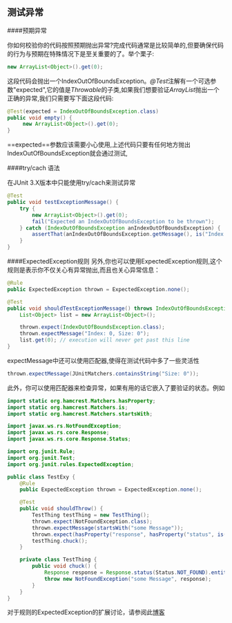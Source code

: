 测试异常
------

####预期异常

你如何校验你的代码按照预期抛出异常?完成代码通常是比较简单的,但要确保代码的行为与预期在特殊情况下是至关重要的了。举个栗子:
```java
new ArrayList<Object>().get(0);
```
这段代码会抛出一个IndexOutOfBoundsException。*@Test*注解有一个可选参数"expected",它的值是*Throwable*的子类,如果我们想要验证*ArrayList*抛出一个正确的异常,我们只需要写下面这段代码:
```java
@Test(expected = IndexOutOfBoundsException.class)
public void empty() {
     new ArrayList<Object>().get(0);
}
```
==expected==参数应该需要小心使用,上述代码只要有任何地方抛出IndexOutOfBoundsException就会通过测试,


####try/cach 语法

在JUnit 3.X版本中只能使用try/cach来测试异常
```java
@Test
public void testExceptionMessage() {
    try {
        new ArrayList<Object>().get(0);
        fail("Expected an IndexOutOfBoundsException to be thrown");
    } catch (IndexOutOfBoundsException anIndexOutOfBoundsException) {
        assertThat(anIndexOutOfBoundsException.getMessage(), is("Index: 0, Size: 0"));
    }
}
```

####ExpectedException规则
另外,你也可以使用ExpectedException规则,这个规则是表示你不仅关心有异常抛出,而且也关心异常信息：
```java
@Rule
public ExpectedException thrown = ExpectedException.none();

@Test
public void shouldTestExceptionMessage() throws IndexOutOfBoundsException {
    List<Object> list = new ArrayList<Object>();

    thrown.expect(IndexOutOfBoundsException.class);
    thrown.expectMessage("Index: 0, Size: 0");
    list.get(0); // execution will never get past this line
}
```
expectMessage中还可以使用匹配器,使得在测试代码中多了一些灵活性
```java
thrown.expectMessage(JUnitMatchers.containsString("Size: 0"));
```
此外，你可以使用匹配器来检查异常，如果有用的话它嵌入了要验证的状态。例如
```java
import static org.hamcrest.Matchers.hasProperty;
import static org.hamcrest.Matchers.is;
import static org.hamcrest.Matchers.startsWith;

import javax.ws.rs.NotFoundException;
import javax.ws.rs.core.Response;
import javax.ws.rs.core.Response.Status;

import org.junit.Rule;
import org.junit.Test;
import org.junit.rules.ExpectedException;

public class TestExy {
    @Rule
    public ExpectedException thrown = ExpectedException.none();

    @Test
    public void shouldThrow() {
        TestThing testThing = new TestThing();
        thrown.expect(NotFoundException.class);
        thrown.expectMessage(startsWith("some Message"));
        thrown.expect(hasProperty("response", hasProperty("status", is(404))));
        testThing.chuck();
    }

    private class TestThing {
        public void chuck() {
            Response response = Response.status(Status.NOT_FOUND).entity("Resource not found").build();
            throw new NotFoundException("some Message", response);
        }
    }
}
```
对于规则的ExpectedException的扩展讨论，请参阅此[博客](http://baddotrobot.com/blog/2012/03/27/expecting-exception-with-junit-rule/index.html)
